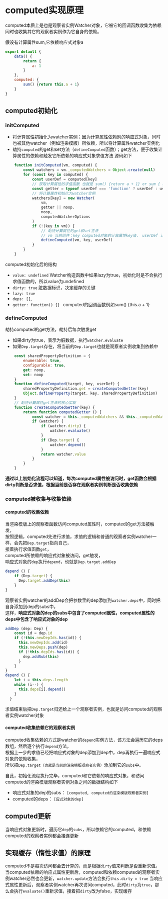 # computed实现原理

computed本质上是也是观察者实例Watcher对象，它被它的回调函数收集为依赖
同时也收集其它的观察者实例作为它自身的依赖。



假设有计算属性sum,它依赖响应式对象a
```javascript
export default {
    data() {
        return {
            a: 1
        }
    },
    computed: {
        sum() {return this.a + 1}
    }
}
```

## computed初始化

### initComputed
- 将计算属性初始化为watcher实例；因为计算属性依赖别的响应式对象，同时也被其他watcher（例如渲染模版）所依赖，所以将计算属性watcher实例化
- 劫持`computed`的get和set方法（`defineComputed`函数）；get方法，便于收集计算属性的依赖和触发它所依赖的响应式对象求值方法
源码如下
```javascript
    function initComputed(vm, computed) {
        const watchers = vm._computedWatchers = Object.create(null)
        for (const key in computed) {
            const userDef = computed[key]
            // 获取计算属性的求值函数 也就是 sum() {return a + 1} or sum { get() {return a + 1} }
            const getter = typeof userDef === 'function' ? userDef : userDef.get
            // 将计算属性初始化为watcher实例
            watchers[key] = new Watcher(
                vm,
                getter || noop,
                noop,
                computedWatcherOptions
            )
            if (!(key in vm)) {
                // 劫持计算属性的get和set方法
                // vm 当前组件；key computed对象的计算属性key值， userDef 计算属性的求值函数
                defineComputed(vm, key, userDef)
            }
        }
    }
```
computed初始化后的结构
- `value: undefined` Watcher构造函数中如果lazy为true，初始化时是不会执行求值函数的，所以value为undefined
- `dirty: true` 脏数据标识，决定缓存的关键
- `lazy: true`
- `deps: []`,
- `getter: function() {} ` computed的回调函数例如sum() {this.a + 1} 
### defineComputed
劫持computed的get方法，劫持后每次触发get
- 如果dirty为true，表示为脏数据，执行`watcher.evaluate`
- 如果`Dep.target`存在，将当前的`Dep.target`也就是观察者实例收集到依赖中
```javascript
    const sharedPropertyDefinition = {
        enumerable: true,
        configurable: true,
        get: noop,
        set: noop
    }
    function defineComputed(target, key, userDef) {
        sharedPropertyDefinition.get = createComputedGetter(key)
        Object.defineProperty(target, key, sharedPropertyDefinition)
    }
    // 劫持计算属性get方法的核心实现
    function createComputedGetter(key) {
        return function computedGetter () {
            const watcher = this._computedWatchers && this._computedWatchers[key]
            if (watcher) {
                if (watcher.dirty) {
                    watcher.evaluate()
                }
                if (Dep.target) {
                    watcher.depend()
                }
                return watcher.value
            }
        }
    }
```

**通过以上初始化流程可以知道，每次computed属性被访问时，get函数会根据dirty判断是否求值，根据当前是否存在观察者实例判断是否收集依赖**

### computed被收集与收集依赖
#### computed的收集依赖
当渲染模版上的观察者函数访问computed属性时，computed的get方法被触发，<br/>
按照逻辑，computed先进行求值，求值的逻辑和普通的观察者实例watcher一样，会先把`Dep.target`指向自己，<br/>
接着执行求值函数`get`，<br/>
computed所依赖的响应式对象被访问，get触发，<br/>
响应式对象的`dep`执行`depend`，也就是`Dep.target.addDep`
```javascript
depend () {
    if (Dep.target) {
      Dep.target.addDep(this)
    }
}
```
观察者实例watcher的addDep会把参数里的dep添加到`watcher.deps`中，同时把自身添加到dep的subs中，<br/>
这样，**响应式对象的dep的subs中包含了computed属性，computed属性的deps中包含了响应式对象的dep**
```JavaScript
addDep (dep: Dep) {
    const id = dep.id
    if (!this.newDepIds.has(id)) {
      this.newDepIds.add(id)
      this.newDeps.push(dep)
      if (!this.depIds.has(id)) {
        dep.addSub(this)
      }
    }
}
depend () {
    let i = this.deps.length
    while (i--) {
      this.deps[i].depend()
    }
  }
```
求值结束后把`Dep.target`归还给上一个观察者实例，也就是访问computed的观察者实例watcher对象

#### computed收集依赖它的观察者实例
computed收集依赖的方式是watcher的`depend`实例方法，该方法会遍历它的deps数组，然后逐个执行`depend`方法，<br/>
根据上一步的求值已经把响应式对象的dep添加到dep中，dep再执行一遍响应式对象的依赖收集，<br/>
所以把`Dep.target（也就是当前的渲染模版观察者实例）`添加到它的`subs`中。

自此，初始化流程执行完毕，computed和它依赖的响应式对象，和访问computed的渲染模版观察者实例对象之间的数据结构如下
- 响应式对象的dep的subs： `[computed, computed的渲染模版观察者实例]`
- computed的deps： `[应式对象的dep]`

## computed更新
当响应式对象更新时，遍历它`dep`的`subs`，所以依赖它的computed，和依赖computed的观察者实例都会接连更新

## 实现缓存（惰性求值）的原理
computed不是每次访问都会去计算的，而是根据`dirty`值来判断是否重新求值。
当computed依赖的响应式属性更新后，computed和依赖computed的观察者实例watcher必然也会更新，`watcher.update`方法会执行`this.dirty = true`
当响应式属性更新后，观察者实例watcher再次访问computed，此时`dirty`为`true`，那么会执行`evaluate()`重新求值，接着把`dirty`改为false，实现缓存